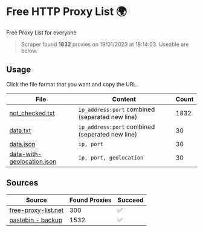 
# Free HTTP Proxy List 🌍

Free Proxy List for everyone
> Scraper found **1832** proxies on 19/01/2023 at 18:14:03. Useable are below.

## Usage

Click the file format that you want and copy the URL.


|File|Content|Count|
|----|-------|-----|
|[not_checked.txt](https://raw.githubusercontent.com/yemixzy/proxy-list/main/proxy-list/not_checked.txt)|`ip_address:port` combined (seperated new line)|1832|
|[data.txt](https://raw.githubusercontent.com/yemixzy/proxy-list/main/proxy-list/data.txt)|`ip_address:port` combined (seperated new line)|30|
|[data.json](https://raw.githubusercontent.com/yemixzy/proxy-list/main/proxy-list/data.json)|`ip, port`|30|
|[data-with-geolocation.json](https://raw.githubusercontent.com/yemixzy/proxy-list/main/proxy-list/data-with-geolocation.json)|`ip, port, geolocation`|30|

## Sources

|Source|Found Proxies|Succeed|
|------|-------------|-------|
|[free-proxy-list.net](https://free-proxy-list.net)|300|✅|
|[pastebin - backup](https://pastebin.com/raw/GmrK9gQv)|1532|✅|


